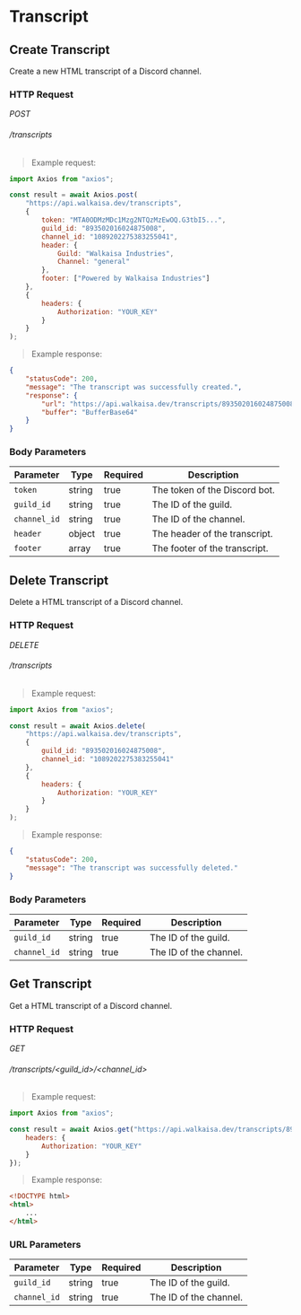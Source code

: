 # Transcript

## Create Transcript

Create a new HTML transcript of a Discord channel.

### HTTP Request

<div class="api-endpoint">
	<div class="endpoint-data">
		<i class="label label-post">POST</i>
		<h6>/transcripts</h6>
	</div>
</div>

> Example request:

```javascript
import Axios from "axios";

const result = await Axios.post(
    "https://api.walkaisa.dev/transcripts",
    {
        token: "MTA0ODMzMDc1Mzg2NTQzMzEwOQ.G3tbI5...",
        guild_id: "893502016024875008",
        channel_id: "1089202275383255041",
        header: {
            Guild: "Walkaisa Industries",
            Channel: "general"
        },
        footer: ["Powered by Walkaisa Industries"]
    },
    {
        headers: {
            Authorization: "YOUR_KEY"
        }
    }
);
```

> Example response:

```json
{
    "statusCode": 200,
    "message": "The transcript was successfully created.",
    "response": {
        "url": "https://api.walkaisa.dev/transcripts/893502016024875008/1089202275383255041",
        "buffer": "BufferBase64"
    }
}
```

### Body Parameters

| Parameter    | Type   | Required | Description                   |
| ------------ | ------ | -------- | ----------------------------- |
| `token`      | string | true     | The token of the Discord bot. |
| `guild_id`   | string | true     | The ID of the guild.          |
| `channel_id` | string | true     | The ID of the channel.        |
| `header`     | object | true     | The header of the transcript. |
| `footer`     | array  | true     | The footer of the transcript. |

## Delete Transcript

Delete a HTML transcript of a Discord channel.

### HTTP Request

<div class="api-endpoint">
	<div class="endpoint-data">
		<i class="label label-delete">DELETE</i>
		<h6>/transcripts</h6>
	</div>
</div>

> Example request:

```javascript
import Axios from "axios";

const result = await Axios.delete(
    "https://api.walkaisa.dev/transcripts",
    {
        guild_id: "893502016024875008",
        channel_id: "1089202275383255041"
    },
    {
        headers: {
            Authorization: "YOUR_KEY"
        }
    }
);
```

> Example response:

```json
{
    "statusCode": 200,
    "message": "The transcript was successfully deleted."
}
```

### Body Parameters

| Parameter    | Type   | Required | Description            |
| ------------ | ------ | -------- | ---------------------- |
| `guild_id`   | string | true     | The ID of the guild.   |
| `channel_id` | string | true     | The ID of the channel. |

## Get Transcript

Get a HTML transcript of a Discord channel.

### HTTP Request

<div class="api-endpoint">
	<div class="endpoint-data">
		<i class="label label-get">GET</i>
		<h6>/transcripts/&lt;guild_id&gt;/&lt;channel_id&gt;</h6>
	</div>
</div>

> Example request:

```javascript
import Axios from "axios";

const result = await Axios.get("https://api.walkaisa.dev/transcripts/893502016024875008/1089202275383255041", {
    headers: {
        Authorization: "YOUR_KEY"
    }
});
```

> Example response:

```html
<!DOCTYPE html>
<html>
    ...
</html>
```

### URL Parameters

| Parameter    | Type   | Required | Description            |
| ------------ | ------ | -------- | ---------------------- |
| `guild_id`   | string | true     | The ID of the guild.   |
| `channel_id` | string | true     | The ID of the channel. |
